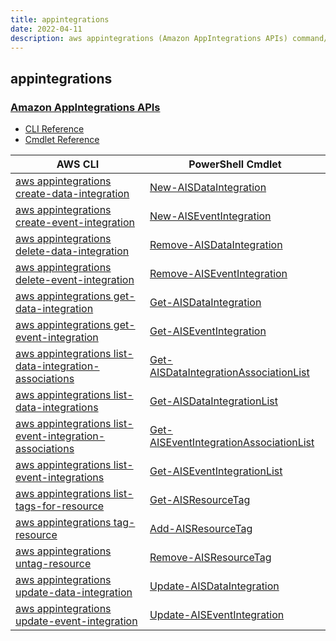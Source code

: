 ```yaml
---
title: appintegrations
date: 2022-04-11
description: aws appintegrations (Amazon AppIntegrations APIs) command/cmdlet list.
---
```


## appintegrations

### [Amazon AppIntegrations APIs](https://docs.aws.amazon.com/appintegrations/latest/APIReference/Welcome.html)

* [CLI Reference](https://docs.aws.amazon.com/cli/latest/reference/appintegrations/index.html)
* [Cmdlet Reference](https://docs.aws.amazon.com/powershell/latest/reference/items/AppIntegrationsService_cmdlets.html)

|AWS CLI|PowerShell Cmdlet|
|----|----|
|[aws appintegrations create-data-integration](https://docs.aws.amazon.com/cli/latest/reference/appintegrations/create-data-integration.html)|[New-AISDataIntegration](https://docs.aws.amazon.com/powershell/latest/reference/items/New-AISDataIntegration.html)|
|[aws appintegrations create-event-integration](https://docs.aws.amazon.com/cli/latest/reference/appintegrations/create-event-integration.html)|[New-AISEventIntegration](https://docs.aws.amazon.com/powershell/latest/reference/items/New-AISEventIntegration.html)|
|[aws appintegrations delete-data-integration](https://docs.aws.amazon.com/cli/latest/reference/appintegrations/delete-data-integration.html)|[Remove-AISDataIntegration](https://docs.aws.amazon.com/powershell/latest/reference/items/Remove-AISDataIntegration.html)|
|[aws appintegrations delete-event-integration](https://docs.aws.amazon.com/cli/latest/reference/appintegrations/delete-event-integration.html)|[Remove-AISEventIntegration](https://docs.aws.amazon.com/powershell/latest/reference/items/Remove-AISEventIntegration.html)|
|[aws appintegrations get-data-integration](https://docs.aws.amazon.com/cli/latest/reference/appintegrations/get-data-integration.html)|[Get-AISDataIntegration](https://docs.aws.amazon.com/powershell/latest/reference/items/Get-AISDataIntegration.html)|
|[aws appintegrations get-event-integration](https://docs.aws.amazon.com/cli/latest/reference/appintegrations/get-event-integration.html)|[Get-AISEventIntegration](https://docs.aws.amazon.com/powershell/latest/reference/items/Get-AISEventIntegration.html)|
|[aws appintegrations list-data-integration-associations](https://docs.aws.amazon.com/cli/latest/reference/appintegrations/list-data-integration-associations.html)|[Get-AISDataIntegrationAssociationList](https://docs.aws.amazon.com/powershell/latest/reference/items/Get-AISDataIntegrationAssociationList.html)|
|[aws appintegrations list-data-integrations](https://docs.aws.amazon.com/cli/latest/reference/appintegrations/list-data-integrations.html)|[Get-AISDataIntegrationList](https://docs.aws.amazon.com/powershell/latest/reference/items/Get-AISDataIntegrationList.html)|
|[aws appintegrations list-event-integration-associations](https://docs.aws.amazon.com/cli/latest/reference/appintegrations/list-event-integration-associations.html)|[Get-AISEventIntegrationAssociationList](https://docs.aws.amazon.com/powershell/latest/reference/items/Get-AISEventIntegrationAssociationList.html)|
|[aws appintegrations list-event-integrations](https://docs.aws.amazon.com/cli/latest/reference/appintegrations/list-event-integrations.html)|[Get-AISEventIntegrationList](https://docs.aws.amazon.com/powershell/latest/reference/items/Get-AISEventIntegrationList.html)|
|[aws appintegrations list-tags-for-resource](https://docs.aws.amazon.com/cli/latest/reference/appintegrations/list-tags-for-resource.html)|[Get-AISResourceTag](https://docs.aws.amazon.com/powershell/latest/reference/items/Get-AISResourceTag.html)|
|[aws appintegrations tag-resource](https://docs.aws.amazon.com/cli/latest/reference/appintegrations/tag-resource.html)|[Add-AISResourceTag](https://docs.aws.amazon.com/powershell/latest/reference/items/Add-AISResourceTag.html)|
|[aws appintegrations untag-resource](https://docs.aws.amazon.com/cli/latest/reference/appintegrations/untag-resource.html)|[Remove-AISResourceTag](https://docs.aws.amazon.com/powershell/latest/reference/items/Remove-AISResourceTag.html)|
|[aws appintegrations update-data-integration](https://docs.aws.amazon.com/cli/latest/reference/appintegrations/update-data-integration.html)|[Update-AISDataIntegration](https://docs.aws.amazon.com/powershell/latest/reference/items/Update-AISDataIntegration.html)|
|[aws appintegrations update-event-integration](https://docs.aws.amazon.com/cli/latest/reference/appintegrations/update-event-integration.html)|[Update-AISEventIntegration](https://docs.aws.amazon.com/powershell/latest/reference/items/Update-AISEventIntegration.html)|


